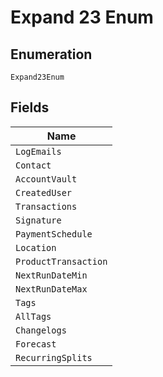 
# Expand 23 Enum

## Enumeration

`Expand23Enum`

## Fields

| Name |
|  --- |
| `LogEmails` |
| `Contact` |
| `AccountVault` |
| `CreatedUser` |
| `Transactions` |
| `Signature` |
| `PaymentSchedule` |
| `Location` |
| `ProductTransaction` |
| `NextRunDateMin` |
| `NextRunDateMax` |
| `Tags` |
| `AllTags` |
| `Changelogs` |
| `Forecast` |
| `RecurringSplits` |

